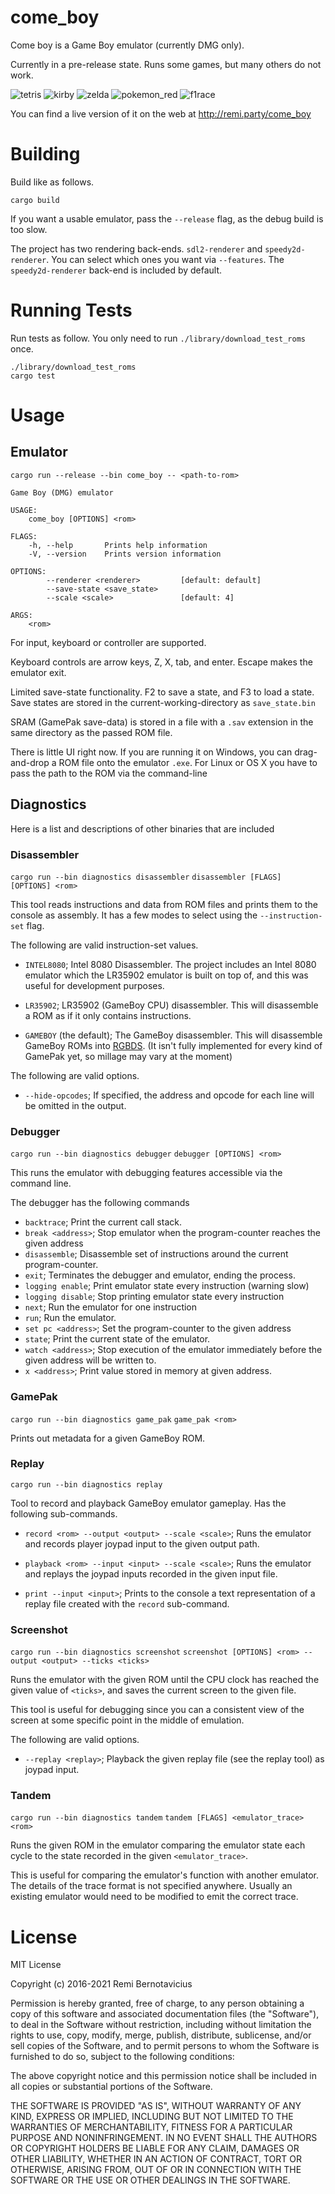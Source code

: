 # come_boy

Come boy is a Game Boy emulator (currently DMG only).

Currently in a pre-release state.  Runs some games, but many others do not work.

![tetris](/library/test/expectations/tetris/10000000.bmp?raw=true "Tetris")
![kirby](/library/test/expectations/kirby_dream_land/50000000_replay1.bmp?raw=true "Kirby")
![zelda](/library/test/expectations/zelda/200000000_replay1.bmp?raw=true "Zelda")
![pokemon_red](/library/test/expectations/pokemon_red/100000000.bmp?raw=true "Pokemon Red")
![f1race](/library/test/expectations/f1race/80000000.bmp?raw=true "F-1 Race")

You can find a live version of it on the web at http://remi.party/come_boy

# Building
Build like as follows.

    cargo build

If you want a usable emulator, pass the `--release` flag, as the debug build is
too slow.

The project has two rendering back-ends. `sdl2-renderer` and
`speedy2d-renderer`. You can select which ones you want via `--features`. The
`speedy2d-renderer` back-end is included by default.

# Running Tests
Run tests as follow. You only need to run `./library/download_test_roms` once.

    ./library/download_test_roms
    cargo test

# Usage

## Emulator

`cargo run --release --bin come_boy -- <path-to-rom>`

```
Game Boy (DMG) emulator

USAGE:
    come_boy [OPTIONS] <rom>

FLAGS:
    -h, --help       Prints help information
    -V, --version    Prints version information

OPTIONS:
        --renderer <renderer>         [default: default]
        --save-state <save_state>
        --scale <scale>               [default: 4]

ARGS:
    <rom>
```

For input, keyboard or controller are supported.

Keyboard controls are arrow keys, Z, X, tab, and enter. Escape makes the
emulator exit.

Limited save-state functionality. F2 to save a state, and F3 to load a state.
Save states are stored in the current-working-directory as `save_state.bin`

SRAM (GamePak save-data) is stored in a file with a `.sav` extension in the same
directory as the passed ROM file.

There is little UI right now. If you are running it on Windows, you can
drag-and-drop a ROM file onto the emulator `.exe`. For Linux or OS X you have to
pass the path to the ROM via the command-line

## Diagnostics

Here is a list and descriptions of other binaries that are included

### Disassembler

`cargo run --bin diagnostics disassembler`
`disassembler [FLAGS] [OPTIONS] <rom>`

This tool reads instructions and data from ROM files and prints them to the
console as assembly. It has a few modes to select using the `--instruction-set`
flag.

The following are valid instruction-set values.

- `INTEL8080`; Intel 8080 Disassembler. The project includes an Intel 8080
emulator which the LR35902 emulator is built on top of, and this was useful for
development purposes.

- `LR35902`; LR35902 (GameBoy CPU) disassembler. This will disassemble a ROM as
if it only contains instructions.

- `GAMEBOY` (the default); The GameBoy disassembler. This will disassemble
  GameBoy ROMs into [RGBDS](https://rgbds.gbdev.io/). (It isn't fully
implemented for every kind of GamePak yet, so millage may vary at the moment)

The following are valid options.

- `--hide-opcodes`; If specified, the address and opcode for each line will be
  omitted in the output.

### Debugger

`cargo run --bin diagnostics debugger`
`debugger [OPTIONS] <rom>`

This runs the emulator with debugging features accessible via the command line.

The debugger has the following commands

- `backtrace`; Print the current call stack.
- `break <address>`; Stop emulator when the program-counter reaches the given
  address
- `disassemble`; Disassemble set of instructions around the current
  program-counter.
- `exit`; Terminates the debugger and emulator, ending the process.
- `logging enable`; Print emulator state every instruction (warning slow)
- `logging disable`; Stop printing emulator state every instruction
- `next`; Run the emulator for one instruction
- `run`; Run the emulator.
- `set pc <address>`; Set the program-counter to the given address
- `state`; Print the current state of the emulator.
- `watch <address>`; Stop execution of the emulator immediately before the given
  address will be written to.
- `x <address>`; Print value stored in memory at given address.

### GamePak

`cargo run --bin diagnostics game_pak`
`game_pak <rom>`

Prints out metadata for a given GameBoy ROM.


### Replay

`cargo run --bin diagnostics replay`

Tool to record and playback GameBoy emulator gameplay. Has the following
sub-commands.

- `record <rom> --output <output> --scale <scale>`; Runs the emulator and
  records player joypad input to the given output path.

- `playback <rom> --input <input> --scale <scale>`; Runs the emulator and
  replays the joypad inputs recorded in the given input file.

- `print --input <input>`; Prints to the console a text representation of a
  replay file created with the `record` sub-command.

### Screenshot

`cargo run --bin diagnostics screenshot`
`screenshot [OPTIONS] <rom> --output <output> --ticks <ticks>`

Runs the emulator with the given ROM until the CPU clock has reached the given
value of `<ticks>`, and saves the current screen to the given file.

This tool is useful for debugging since you can a consistent view of the screen
at some specific point in the middle of emulation.

The following are valid options.

- `--replay <replay>`; Playback the given replay file (see the replay tool) as
  joypad input.

### Tandem

`cargo run --bin diagnostics tandem`
`tandem [FLAGS] <emulator_trace> <rom>`

Runs the given ROM in the emulator comparing the emulator state each cycle to
the state recorded in the given `<emulator_trace>`.

This is useful for comparing the emulator's function with another emulator. The
details of the trace format is not specified anywhere. Usually an existing
emulator would need to be modified to emit the correct trace.

# License
MIT License

Copyright (c) 2016-2021 Remi Bernotavicius

Permission is hereby granted, free of charge, to any person obtaining a copy
of this software and associated documentation files (the "Software"), to deal
in the Software without restriction, including without limitation the rights
to use, copy, modify, merge, publish, distribute, sublicense, and/or sell
copies of the Software, and to permit persons to whom the Software is
furnished to do so, subject to the following conditions:

The above copyright notice and this permission notice shall be included in all
copies or substantial portions of the Software.

THE SOFTWARE IS PROVIDED "AS IS", WITHOUT WARRANTY OF ANY KIND, EXPRESS OR
IMPLIED, INCLUDING BUT NOT LIMITED TO THE WARRANTIES OF MERCHANTABILITY,
FITNESS FOR A PARTICULAR PURPOSE AND NONINFRINGEMENT. IN NO EVENT SHALL THE
AUTHORS OR COPYRIGHT HOLDERS BE LIABLE FOR ANY CLAIM, DAMAGES OR OTHER
LIABILITY, WHETHER IN AN ACTION OF CONTRACT, TORT OR OTHERWISE, ARISING FROM,
OUT OF OR IN CONNECTION WITH THE SOFTWARE OR THE USE OR OTHER DEALINGS IN THE
SOFTWARE.
